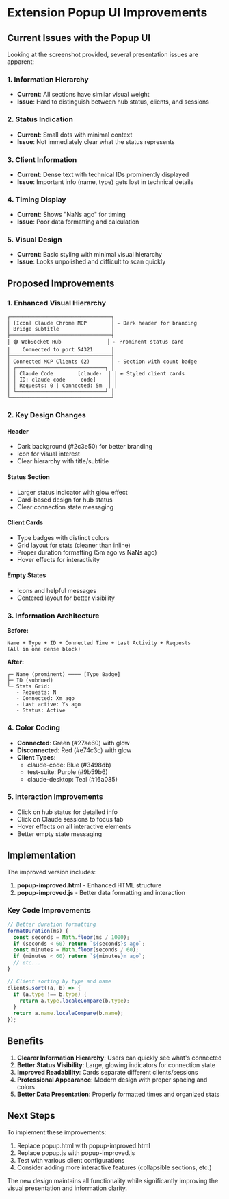 # Extension Popup UI Improvements

## Current Issues with the Popup UI

Looking at the screenshot provided, several presentation issues are apparent:

### 1. Information Hierarchy
- **Current**: All sections have similar visual weight
- **Issue**: Hard to distinguish between hub status, clients, and sessions

### 2. Status Indication
- **Current**: Small dots with minimal context
- **Issue**: Not immediately clear what the status represents

### 3. Client Information
- **Current**: Dense text with technical IDs prominently displayed
- **Issue**: Important info (name, type) gets lost in technical details

### 4. Timing Display
- **Current**: Shows "NaNs ago" for timing
- **Issue**: Poor data formatting and calculation

### 5. Visual Design
- **Current**: Basic styling with minimal visual hierarchy
- **Issue**: Looks unpolished and difficult to scan quickly

## Proposed Improvements

### 1. Enhanced Visual Hierarchy
```
┌─────────────────────────────────┐
│ [Icon] Claude Chrome MCP        │ ← Dark header for branding
│ Bridge subtitle                 │
├─────────────────────────────────┤
│ 🟢 WebSocket Hub               │ ← Prominent status card
│    Connected to port 54321      │
├─────────────────────────────────┤
│ Connected MCP Clients (2)       │ ← Section with count badge
│ ┌─────────────────────────────┐ │
│ │ Claude Code        [claude-  │ │ ← Styled client cards
│ │ ID: claude-code     code]    │ │
│ │ Requests: 0 | Connected: 5m  │ │
│ └─────────────────────────────┘ │
└─────────────────────────────────┘
```

### 2. Key Design Changes

#### Header
- Dark background (#2c3e50) for better branding
- Icon for visual interest
- Clear hierarchy with title/subtitle

#### Status Section
- Larger status indicator with glow effect
- Card-based design for hub status
- Clear connection state messaging

#### Client Cards
- Type badges with distinct colors
- Grid layout for stats (cleaner than inline)
- Proper duration formatting (5m ago vs NaNs ago)
- Hover effects for interactivity

#### Empty States
- Icons and helpful messages
- Centered layout for better visibility

### 3. Information Architecture

**Before:**
```
Name + Type + ID + Connected Time + Last Activity + Requests
(All in one dense block)
```

**After:**
```
┌─ Name (prominent) ──── [Type Badge]
├─ ID (subdued)
└─ Stats Grid:
   - Requests: N
   - Connected: Xm ago
   - Last active: Ys ago
   - Status: Active
```

### 4. Color Coding

- **Connected**: Green (#27ae60) with glow
- **Disconnected**: Red (#e74c3c) with glow
- **Client Types**:
  - claude-code: Blue (#3498db)
  - test-suite: Purple (#9b59b6)
  - claude-desktop: Teal (#16a085)

### 5. Interaction Improvements

- Click on hub status for detailed info
- Click on Claude sessions to focus tab
- Hover effects on all interactive elements
- Better empty state messaging

## Implementation

The improved version includes:

1. **popup-improved.html** - Enhanced HTML structure
2. **popup-improved.js** - Better data formatting and interaction

### Key Code Improvements

```javascript
// Better duration formatting
formatDuration(ms) {
  const seconds = Math.floor(ms / 1000);
  if (seconds < 60) return `${seconds}s ago`;
  const minutes = Math.floor(seconds / 60);
  if (minutes < 60) return `${minutes}m ago`;
  // etc...
}

// Client sorting by type and name
clients.sort((a, b) => {
  if (a.type !== b.type) {
    return a.type.localeCompare(b.type);
  }
  return a.name.localeCompare(b.name);
});
```

## Benefits

1. **Clearer Information Hierarchy**: Users can quickly see what's connected
2. **Better Status Visibility**: Large, glowing indicators for connection state
3. **Improved Readability**: Cards separate different clients/sessions
4. **Professional Appearance**: Modern design with proper spacing and colors
5. **Better Data Presentation**: Properly formatted times and organized stats

## Next Steps

To implement these improvements:

1. Replace popup.html with popup-improved.html
2. Replace popup.js with popup-improved.js
3. Test with various client configurations
4. Consider adding more interactive features (collapsible sections, etc.)

The new design maintains all functionality while significantly improving the visual presentation and information clarity.